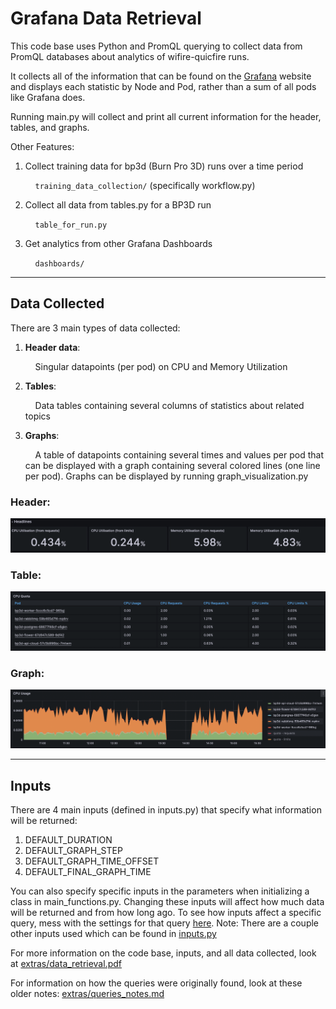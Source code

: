 # Grafana Data Retrieval

This code base uses Python and PromQL querying to collect data from PromQL databases about analytics of wifire-quicfire runs.

It collects all of the information that can be found on the [Grafana](https://grafana.nrp-nautilus.io/d/85a562078cdf77779eaa1add43ccec1e/kubernetes-compute-resources-namespace-pods?orgId=1&var-datasource=default&var-cluster=&var-namespace=wifire-quicfire&from=1690454188000&to=1690472188000) website and displays each statistic by Node and Pod, rather than a sum of all pods like Grafana does.


Running main.py will collect and print all current information for the header, tables, and graphs.


Other Features:
1. Collect training data for bp3d (Burn Pro 3D) runs over a time period
    
    &nbsp; &nbsp; `training_data_collection/`  (specifically workflow.py)

2. Collect all data from tables.py for a BP3D run
    
    &nbsp; &nbsp; `table_for_run.py`

3. Get analytics from other Grafana Dashboards 

    &nbsp; &nbsp; `dashboards/`

___

## Data Collected

There are 3 main types of data collected:
1. **Header data**: 
	
    &nbsp; &nbsp; Singular datapoints (per pod) on CPU and Memory Utilization

2. **Tables**: 
	
    &nbsp; &nbsp; Data tables containing several columns of statistics about related topics 

3. **Graphs**:
	
    &nbsp; &nbsp; A table of datapoints containing several times and values per pod that can be displayed with a graph containing several colored lines (one line per pod). Graphs can be displayed by running graph_visualization.py



### Header:
![Header](extras/readme_photos/example_header.png)

### Table:
![Tables](extras/readme_photos/example_table.png)  

### Graph:
![Graphs](extras/readme_photos/example_graph.png)  

___

## Inputs
There are 4 main inputs (defined in inputs.py) that specify what information will be returned:
1. DEFAULT_DURATION
2. DEFAULT_GRAPH_STEP
3. DEFAULT_GRAPH_TIME_OFFSET
4. DEFAULT_FINAL_GRAPH_TIME

You can also specify specific inputs in the parameters when initializing a class in main_functions.py. Changing these inputs will affect how much data will be returned and from how long ago.
To see how inputs affect a specific query, mess with the settings for that query [here](https://thanos.nrp-nautilus.io/).
Note: There are a couple other inputs used which can be found in [inputs.py](inputs.py)


For more information on the code base, inputs, and all data collected, look at [extras/data_retrieval.pdf](extras/data_retrieval.pdf)

For information on how the queries were originally found, look at these older notes: [extras/queries_notes.md](extras/queries_notes.md)

